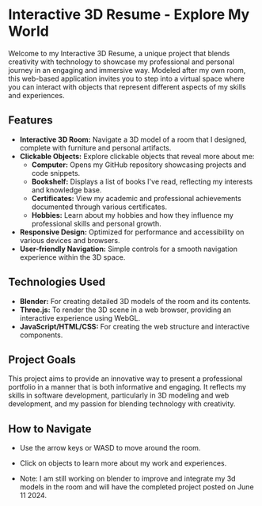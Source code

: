 # Interactive 3D Resume - Explore My World

Welcome to my Interactive 3D Resume, a unique project that blends creativity with technology to showcase my professional and personal journey in an engaging and immersive way. Modeled after my own room, this web-based application invites you to step into a virtual space where you can interact with objects that represent different aspects of my skills and experiences.

## Features
- **Interactive 3D Room:** Navigate a 3D model of a room that I designed, complete with furniture and personal artifacts.
- **Clickable Objects:** Explore clickable objects that reveal more about me:
  - **Computer:** Opens my GitHub repository showcasing projects and code snippets.
  - **Bookshelf:** Displays a list of books I've read, reflecting my interests and knowledge base.
  - **Certificates:** View my academic and professional achievements documented through various certificates.
  - **Hobbies:** Learn about my hobbies and how they influence my professional skills and personal growth.
- **Responsive Design:** Optimized for performance and accessibility on various devices and browsers.
- **User-friendly Navigation:** Simple controls for a smooth navigation experience within the 3D space.

## Technologies Used
- **Blender:** For creating detailed 3D models of the room and its contents.
- **Three.js:** To render the 3D scene in a web browser, providing an interactive experience using WebGL.
- **JavaScript/HTML/CSS:** For creating the web structure and interactive components.

## Project Goals
This project aims to provide an innovative way to present a professional portfolio in a manner that is both informative and engaging. It reflects my skills in software development, particularly in 3D modeling and web development, and my passion for blending technology with creativity.

## How to Navigate
- Use the arrow keys or WASD to move around the room.
- Click on objects to learn more about my work and experiences.

- Note: I am still working on blender to improve and integrate my 3d models in the room and will have the completed project posted on June 11 2024.
